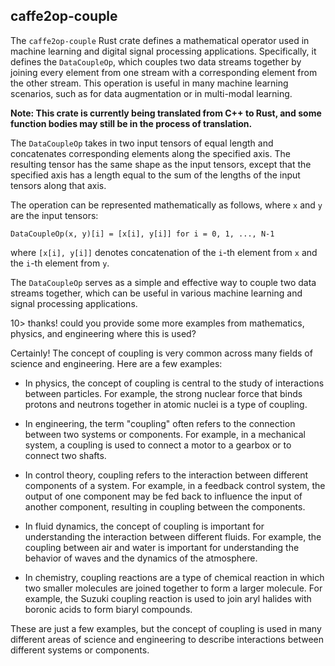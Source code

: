 ## caffe2op-couple

The `caffe2op-couple` Rust crate defines
a mathematical operator used in machine learning
and digital signal processing
applications. Specifically, it defines the
`DataCoupleOp`, which couples two data streams
together by joining every element from one stream
with a corresponding element from the other
stream. This operation is useful in many machine
learning scenarios, such as for data augmentation
or in multi-modal learning.

**Note: This crate is currently being translated from C++ to Rust, and some function bodies may still be in the process of translation.**

The `DataCoupleOp` takes in two input tensors of
equal length and concatenates corresponding
elements along the specified axis. The resulting
tensor has the same shape as the input tensors,
except that the specified axis has a length equal
to the sum of the lengths of the input tensors
along that axis.

The operation can be represented mathematically as
follows, where `x` and `y` are the input tensors:

```
DataCoupleOp(x, y)[i] = [x[i], y[i]] for i = 0, 1, ..., N-1
```

where `[x[i], y[i]]` denotes concatenation of the
`i`-th element from `x` and the `i`-th element
from `y`.

The `DataCoupleOp` serves as a simple and
effective way to couple two data streams together,
which can be useful in various machine learning
and signal processing applications.

10> thanks! could you provide some more examples
from mathematics, physics, and engineering where
this is used?

Certainly! The concept of coupling is very common
across many fields of science and
engineering. Here are a few examples:

- In physics, the concept of coupling is central
  to the study of interactions between
  particles. For example, the strong nuclear force
  that binds protons and neutrons together in
  atomic nuclei is a type of coupling.

- In engineering, the term "coupling" often refers
  to the connection between two systems or
  components. For example, in a mechanical system,
  a coupling is used to connect a motor to
  a gearbox or to connect two shafts.

- In control theory, coupling refers to the
  interaction between different components of
  a system. For example, in a feedback control
  system, the output of one component may be fed
  back to influence the input of another
  component, resulting in coupling between the
  components.

- In fluid dynamics, the concept of coupling is
  important for understanding the interaction
  between different fluids. For example, the
  coupling between air and water is important for
  understanding the behavior of waves and the
  dynamics of the atmosphere.

- In chemistry, coupling reactions are a type of
  chemical reaction in which two smaller molecules
  are joined together to form a larger
  molecule. For example, the Suzuki coupling
  reaction is used to join aryl halides with
  boronic acids to form biaryl compounds.

These are just a few examples, but the concept
of coupling is used in many different areas of
science and engineering to describe
interactions between different systems or
components.
